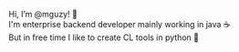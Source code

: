 Hi, I’m @mguzy! 👋 
<br/>
I'm enterprise backend developer mainly working in java ☕
<br/>
But in free time I like to create CL tools in python 🐍
